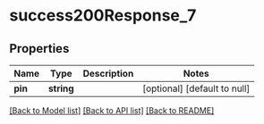 # success200Response_7

## Properties
Name | Type | Description | Notes
------------ | ------------- | ------------- | -------------
**pin** | **string** |  | [optional] [default to null]

[[Back to Model list]](../README.md#documentation-for-models) [[Back to API list]](../README.md#documentation-for-api-endpoints) [[Back to README]](../README.md)


